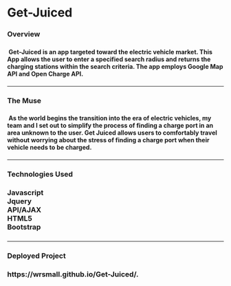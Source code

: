 # Get-Juiced
<h3>Overview<h3/>
<h4>&nbsp;Get-Juiced is an app targeted toward the electric vehicle market. This App allows the user to enter a specified search radius and returns the charging stations within the search criteria. The app employs Google Map API and Open Charge API.<h4/> 
  <hr/>
  <h3>The Muse<h3/>
  <h4> &nbsp;As the world begins the transition into the era of electric vehicles, my team and I set out to simplify the process of finding a charge port in an area unknown to the user. Get Juiced allows users to comfortably travel without worrying about the stress of finding a charge port when their vehicle needs to be charged.<h4/>
    <hr/>
  <h3>Technologies Used<h3/>
    <h3>Javascript<br/>Jquery<br/>API/AJAX<br/>HTML5<br/>Bootstrap<h3/>
  <hr/>
      <h3>Deployed Project<h3/>
  https://wrsmall.github.io/Get-Juiced/.
  
